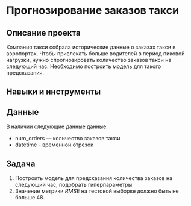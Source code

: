 #  Прогнозирование заказов такси
## Описание проекта
Компания такси собрала исторические данные о заказах такси в аэропортах. Чтобы привлекать больше водителей в период пиковой нагрузки, нужно спрогнозировать количество заказов такси на следующий час. Необходимо построить модель для такого предсказания.
## Навыки и инструменты

## Данные
В наличии следующие данные данные:
* num_orders — количество заказов такси
* datetime - временной отрезок
## Задача
1. Построить модель для предсказания количества заказов на следующий час, подобрать гиперпараметры
2. Значение метрики *RMSE* на тестовой выборке должно быть не больше 48.
